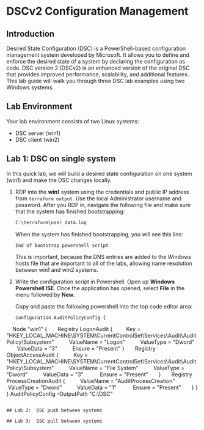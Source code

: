 # DSCv2 Configuration Management

## Introduction
Desired State Configuration (DSC) is a PowerShell-based configuration management system developed by Microsoft. It allows you to define and enforce the desired state of a system by declaring the configuration as code. DSC version 2 (DSCv2) is an enhanced version of the original DSC that provides improved performance, scalability, and additional features.
This lab guide will walk you through three DSC lab examples using two Windows systems.  

## Lab Environment
Your lab environment consists of two Linux systems:

- DSC server (win1)
- DSC client (win2)

## Lab 1:  DSC on single system
In this quick lab, we will build a desired state configuration on one system  (win1) and make the DSC changes locally.

1. RDP into the **win1** system using the credentials and public IP address from ```terraform output```.  Use the local Administrator username and password.  After you RDP in, navigate the following file and make sure that the system has finished bootstrapping:
   ```bash
   C:\terraform\user_data.log
   ```

   When the system has finished bootstrapping, you will see this line:
   ```
   End of bootstrap powershell script
   ```

   This is important, because the DNS entries are added to the Windows hosts file that are important to all of the labs, allowing name resolution between win1 and win2 systems.

2. Write the configuration script in Powershell.  Open up **Windows Powershell ISE**.  Once the application has opened, select **File** in the menu followed by **New**.

   Copy and paste the following powershell into the top code editor area:
   
   ```bash
   Configuration AuditPolicyConfig {
     Node "win1" {
       Registry LogonAudit {
         Key = "HKEY_LOCAL_MACHINE\SYSTEM\CurrentControlSet\Services\Audit\AuditPolicy\Subsystem"
         ValueName = "Logon"
         ValueType = "Dword"
         ValueData = "3"
         Ensure = "Present"
      }
      Registry ObjectAccessAudit {
         Key = "HKEY_LOCAL_MACHINE\SYSTEM\CurrentControlSet\Services\Audit\AuditPolicy\Subsystem"
         ValueName = "File System"
         ValueType = "Dword"
         ValueData = "3" 
         Ensure = "Present"
      }
      Registry ProcessCreationAudit {
         ValueName = "AuditProcessCreation"
         ValueType = "Dword"
         ValueData = "1" 
         Ensure = "Present"
      }
     }
   }
   AuditPolicyConfig -OutputPath "C:\DSC"
   ```

## Lab 2:  DSC push between systems

## Lab 3:  DSC pull between systems

